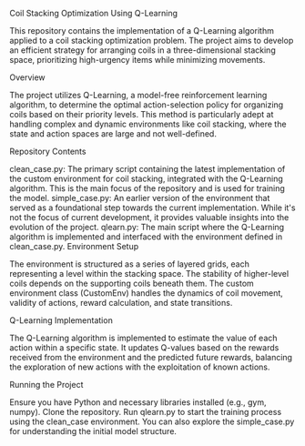 Coil Stacking Optimization Using Q-Learning

This repository contains the implementation of a Q-Learning algorithm applied to a coil stacking optimization problem. The project aims to develop an efficient strategy for arranging coils in a three-dimensional stacking space, prioritizing high-urgency items while minimizing movements.

Overview

The project utilizes Q-Learning, a model-free reinforcement learning algorithm, to determine the optimal action-selection policy for organizing coils based on their priority levels. This method is particularly adept at handling complex and dynamic environments like coil stacking, where the state and action spaces are large and not well-defined.

Repository Contents

clean_case.py: The primary script containing the latest implementation of the custom environment for coil stacking, integrated with the Q-Learning algorithm. This is the main focus of the repository and is used for training the model.
simple_case.py: An earlier version of the environment that served as a foundational step towards the current implementation. While it's not the focus of current development, it provides valuable insights into the evolution of the project.
qlearn.py: The main script where the Q-Learning algorithm is implemented and interfaced with the environment defined in clean_case.py.
Environment Setup

The environment is structured as a series of layered grids, each representing a level within the stacking space. The stability of higher-level coils depends on the supporting coils beneath them. The custom environment class (CustomEnv) handles the dynamics of coil movement, validity of actions, reward calculation, and state transitions.

Q-Learning Implementation

The Q-Learning algorithm is implemented to estimate the value of each action within a specific state. It updates Q-values based on the rewards received from the environment and the predicted future rewards, balancing the exploration of new actions with the exploitation of known actions.

Running the Project

Ensure you have Python and necessary libraries installed (e.g., gym, numpy).
Clone the repository.
Run qlearn.py to start the training process using the clean_case environment.
You can also explore the simple_case.py for understanding the initial model structure.